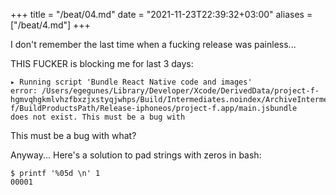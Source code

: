 +++
title = "/beat/04.md"
date = "2021-11-23T22:39:32+03:00"
aliases = ["/beat/4.md"]
+++

I don't remember the last time when a fucking release was painless...

THIS FUCKER is blocking me for last 3 days:

```
▸ Running script 'Bundle React Native code and images'
error: /Users/egegunes/Library/Developer/Xcode/DerivedData/project-f-hgmvqhgkmlvhzfbxzjxstyqjwhps/Build/Intermediates.noindex/ArchiveIntermediates/project-f/BuildProductsPath/Release-iphoneos/project-f.app/main.jsbundle
does not exist. This must be a bug with
```

This must be a bug with what?

Anyway... Here's a solution to pad strings with zeros in bash:

```
$ printf '%05d \n' 1
00001
```
